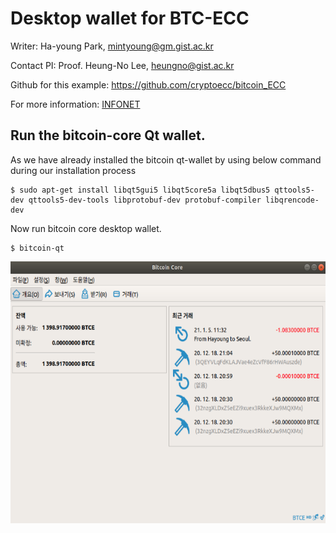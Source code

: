 # Desktop wallet for BTC-ECC

Writer: Ha-young Park, mintyoung@gm.gist.ac.kr

Contact PI: Proof. Heung-No Lee, heungno@gist.ac.kr

Github for this example: https://github.com/cryptoecc/bitcoin_ECC

For more information: [INFONET](https://infonet.gist.ac.kr/)

## Run the bitcoin-core Qt wallet.
As we have already installed the bitcoin qt-wallet by using below command during our installation process

```shell
$ sudo apt-get install libqt5gui5 libqt5core5a libqt5dbus5 qttools5-dev qttools5-dev-tools libprotobuf-dev protobuf-compiler libqrencode-dev
```
Now run bitcoin core desktop wallet.

```shell
$ bitcoin-qt
```

![image](../images/bitcoin_ecc_desktop_wallet.png)
